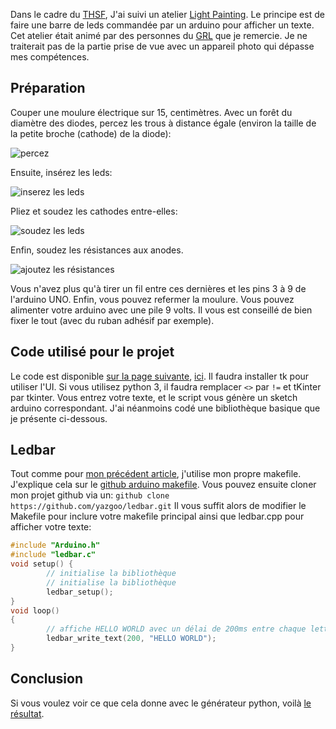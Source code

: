 Dans le cadre du [THSF](https://github.com/tetalab/thsf-2013),
J'ai suivi un atelier [Light Painting](http://en.wikipedia.org/wiki/Light_painting).
Le principe est de faire une barre de leds commandée par un arduino pour afficher un texte.
Cet atelier était animé par des personnes du [GRL](http://www.graffitiresearchlab.fr/) que je remercie.
Je ne traiterait pas de la partie prise de vue avec un
appareil photo qui dépasse mes compétences.

Préparation
-----------

Couper une moulure électrique sur 15, centimètres.
Avec un forêt du diamètre des diodes, percez les trous à distance égale
(environ la taille de la petite broche (cathode) de la diode):

![percez](https://raw.github.com/yazgoo/ledbar/master/ledbar_holes.png)

Ensuite, insérez les leds:

![inserez les leds](https://raw.github.com/yazgoo/ledbar/master/ledbar_one_led.png)

Pliez et soudez les cathodes entre-elles:

![soudez les leds](https://raw.github.com/yazgoo/ledbar/master/ledbar_leds_linked.png)

Enfin, soudez les résistances aux anodes.

![ajoutez les résistances](https://raw.github.com/yazgoo/ledbar/master/ledbar_finished.png)

Vous n'avez plus qu'à tirer un fil entre ces dernières et les pins 3 à 9
de l'arduino UNO.
Enfin, vous pouvez refermer la moulure.
Vous pouvez alimenter votre arduino avec une pile 9 volts.
Il vous est conseillé de bien fixer le tout (avec du ruban adhésif par exemple).

Code utilisé pour le projet
-----------

Le code est disponible [sur la page suivante](http://www.graffitiresearchlab.fr/?portfolio=near-tag-quality),
[ici](http://graffitiresearchlab.fr/download/NTQ_Software_v1.0.zip).
Il faudra installer tk pour utiliser l'UI.
Si vous utilisez python 3, il faudra remplacer ``<>`` par ``!=`` et tKinter par tkinter.
Vous entrez votre texte, et le script vous génère un sketch arduino correspondant.
J'ai néanmoins codé une bibliothèque basique que je présente ci-dessous.

Ledbar
-----------

Tout comme pour [mon précédent article](http://linuxfr.org/users/yazgoo/journaux/atelier-au-thsf-hacking-de-minitel), j'utilise mon propre makefile.
J'explique cela sur le [github arduino makefile](https://github.com/yazgoo/arduino-makefile).
Vous pouvez ensuite cloner mon projet github via un:
``github clone https://github.com/yazgoo/ledbar.git``
Il vous suffit alors de modifier le Makefile pour
inclure votre makefile principal ainsi que ledbar.cpp pour afficher votre texte:

```C++
#include "Arduino.h"
#include "ledbar.c"
void setup() {
        // initialise la bibliothèque
        // initialise la bibliothèque
        ledbar_setup();
}
void loop()
{
        // affiche HELLO WORLD avec un délai de 200ms entre chaque lettre.
        ledbar_write_text(200, "HELLO WORLD");
}
```

Conclusion
-----------

Si vous voulez voir ce que cela donne avec le générateur python,
voilà [le résultat](http://www.flickr.com/photos/grlfr/8814833084/in/photostream/lightbox/).
